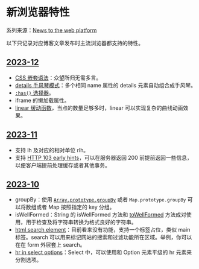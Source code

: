 # 新浏览器特性

系列来源：[News to the web platform](https://web.dev/series/new-to-the-web?hl=en)

以下只记录对应博客文章发布时主流浏览器都支持的特性。

## [2023-12](https://web.dev/blog/web-platform-12-2023)

* [CSS 嵌套语法](https://developer.chrome.com/blog/css-nesting-relaxed-syntax-update?hl=zh-cn)：众望所归无需多言。
* [details 手风琴模式](https://developer.chrome.com/docs/css-ui/exclusive-accordion)：多个相同 name 属性的 details 元素自动组合成手风琴。
* [`:has()` 选择器](https://developer.chrome.com/blog/has-m105)。
* iframe 的懒加载属性。
* [linear 缓动函数](https://developer.chrome.com/docs/css-ui/css-linear-easing-function)，当点的数量足够多时，linear 可以实现复杂的曲线动画效果。

## [2023-11](https://web.dev/blog/web-platform-11-2023?hl=en)

* 支持 lh 及对应的相对单位 rlh。
* 支持 [HTTP 103 early hints](https://developer.mozilla.org/zh-CN/docs/Web/HTTP/Status/103)，可以在服务器返回 200 前提前返回一些信息，以便客户端提前处理缓存或者其他事务。

## [2023-10](https://web.dev/blog/web-platform-10-2023?hl=en)

* groupBy：使用 [`Array.prototype.groupBy`](https://developer.mozilla.org/zh-CN/docs/Web/JavaScript/Reference/Global_Objects/Object/groupBy) 或者 `Map.prototype.groupBy` 可以将数组或者 Map 按照指定的 key 分组。
* isWellFormed：String 的 isWellFormed 方法和 [toWellFormed](https://developer.mozilla.org/zh-CN/docs/Web/JavaScript/Reference/Global_Objects/String/toWellFormed) 方法成对使用，用于检查及将字符串转换为格式良好的字符串。
* [html search element](https://developer.mozilla.org/en-US/docs/Web/HTML/Element/search)：目前看来没有功能，支持一个标签占位，类似 main 标签。search 可以用来标记网站的搜索和过滤功能所在区域。举例，你可以在在 form 外层套上 search。
* [hr in select options](https://developer.chrome.com/blog/hr-in-select?hl=zh-cn)：Select 中，可以使用和 Option 元素平级的 hr 元素来分割选项。
